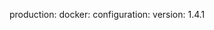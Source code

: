 <!-- layout:code post: getting-started-with-manifest-files_example-1:-specifying-a -->


production:
    docker:
        configuration:
            version: 1.4.1
